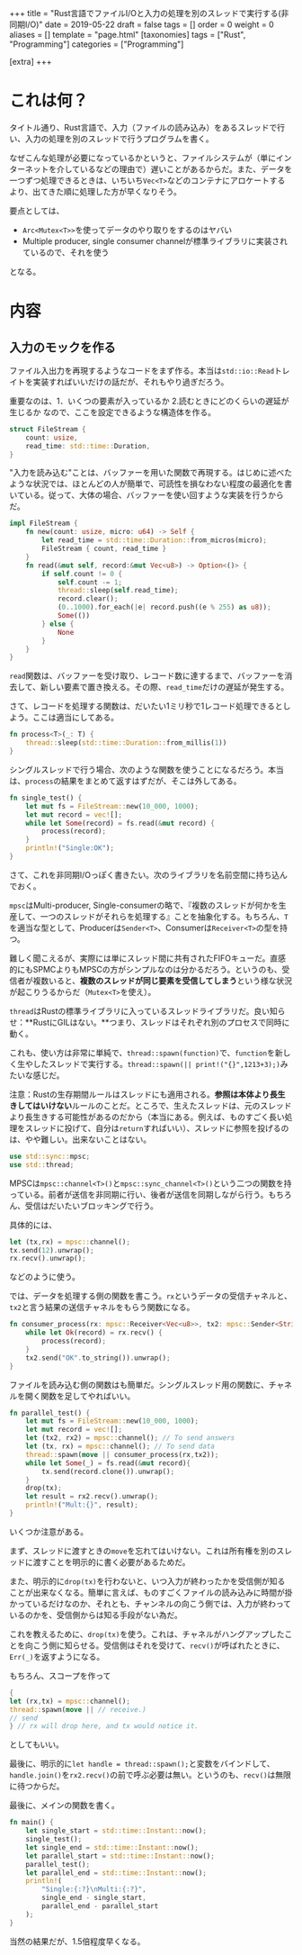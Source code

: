 +++
title = "Rust言語でファイルI/Oと入力の処理を別のスレッドで実行する(非同期I/O)"
date = 2019-05-22
draft = false
tags = []
order = 0
weight = 0
aliases = []
template = "page.html"
[taxonomies]
tags = ["Rust", "Programming"]
categories = ["Programming"]

[extra]
+++

# これは何？

タイトル通り、Rust言語で、入力（ファイルの読み込み）をあるスレッドで行い、入力の処理を別のスレッドで行うプログラムを書く。

なぜこんな処理が必要になっているかというと、ファイルシステムが（単にインターネットを介しているなどの理由で）遅いことがあるからだ。また、データを一つずつ処理できるときは、いちいち`Vec<T>`などのコンテナにアロケートするより、出てきた順に処理した方が早くなりそう。

要点としては、

- `Arc<Mutex<T>>`を使ってデータのやり取りをするのはヤバい
- Multiple producer, single consumer channelが標準ライブラリに実装されているので、それを使う 

となる。

<!-- more -->

# 内容

## 入力のモックを作る

ファイル入出力を再現するようなコードをまず作る。本当は`std::io::Read`トレイトを実装すればいいだけの話だが、それもやり過ぎだろう。

重要なのは、1．いくつの要素が入っているか 2.読むときにどのくらいの遅延が生じるか なので、ここを設定できるような構造体を作る。

```rust
struct FileStream {
    count: usize,
    read_time: std::time::Duration,
}
```

"入力を読み込む"ことは、バッファーを用いた関数で再現する。はじめに述べたような状況では、ほとんどの人が簡単で、可読性を損なわない程度の最適化を書いている。従って、大体の場合、バッファーを使い回すような実装を行うからだ。

```rust
impl FileStream {
    fn new(count: usize, micro: u64) -> Self {
        let read_time = std::time::Duration::from_micros(micro);
        FileStream { count, read_time }
    }
    fn read(&mut self, record:&mut Vec<u8>) -> Option<()> {
        if self.count != 0 {
            self.count -= 1;
            thread::sleep(self.read_time);
            record.clear();
            (0..1000).for_each(|e| record.push((e % 255) as u8));
            Some(())
        } else {
            None
        }
    }
}
```
`read`関数は、バッファーを受け取り、レコード数に達するまで、バッファーを消去して、新しい要素で置き換える。その際、`read_time`だけの遅延が発生する。


さて、レコードを処理する関数は、だいたい1ミリ秒で1レコード処理できるとしよう。ここは適当にしてある。
```rust
fn process<T>(_: T) {
    thread::sleep(std::time::Duration::from_millis(1))
}
```

シングルスレッドで行う場合、次のような関数を使うことになるだろう。本当は、`process`の結果をまとめて返すはずだが、そこは外してある。

```rust
fn single_test() {
    let mut fs = FileStream::new(10_000, 1000);
    let mut record = vec![];
    while let Some(record) = fs.read(&mut record) {
        process(record);
    }
    println!("Single:OK");
}
```

さて、これを非同期I/Oっぽく書きたい。次のライブラリを名前空間に持ち込んでおく。

`mpsc`はMulti-producer, Single-consumerの略で、『複数のスレッドが何かを生産して、一つのスレッドがそれらを処理する』ことを抽象化する。もちろん、`T`を適当な型として、Producerは`Sender<T>`、Consumerは`Receiver<T>`の型を持つ。

難しく聞こえるが、実際には単にスレッド間に共有されたFIFOキューだ。直感的にもSPMCよりもMPSCの方がシンプルなのは分かるだろう。というのも、受信者が複数いると、**複数のスレッドが同じ要素を受信してしまう**という様な状況が起こりうるからだ（`Mutex<T>`を使え）。

`thread`はRustの標準ライブラリに入っているスレッドライブラリだ。良い知らせ：**RustにGILはない。**つまり、スレッドはそれぞれ別のプロセスで同時に動く。

これも、使い方は非常に単純で、`thread::spawn(function)`で、`function`を新しく生やしたスレッドで実行する。`thread::spawn(|| print!("{}",1213+3);)`みたいな感じだ。

注意：Rustの生存期間ルールはスレッドにも適用される。**参照は本体より長生きしてはいけない**ルールのことだ。ところで、生えたスレッドは、元のスレッドより長生きする可能性があるのだから（本当にある。例えば、ものすごく長い処理をスレッドに投げて、自分は`return`すればいい）、スレッドに参照を投げるのは、やや難しい。出来ないことはない。


```rust
use std::sync::mpsc;
use std::thread;
```

MPSCは`mpsc::channel<T>()`と`mpsc::sync_channel<T>()`という二つの関数を持っている。前者が送信を非同期に行い、後者が送信を同期しながら行う。もちろん、受信はだいたいブロッキングで行う。

具体的には、

```rust
let (tx,rx) = mpsc::channel();
tx.send(12).unwrap();
rx.recv().unwrap();
```

などのように使う。

では、データを処理する側の関数を書こう。`rx`というデータの受信チャネルと、`tx2`と言う結果の送信チャネルをもらう関数になる。

```rust
fn consumer_process(rx: mpsc::Receiver<Vec<u8>>, tx2: mpsc::Sender<String>){
    while let Ok(record) = rx.recv() {
        process(record);
    }
    tx2.send("OK".to_string()).unwrap();
}
```

ファイルを読み込む側の関数はも簡単だ。シングルスレッド用の関数に、チャネルを開く関数を足してやればいい。

```rust
fn parallel_test() {
    let mut fs = FileStream::new(10_000, 1000);
    let mut record = vec![];
    let (tx2, rx2) = mpsc::channel(); // To send answers
    let (tx, rx) = mpsc::channel(); // To send data
    thread::spawn(move || consumer_process(rx,tx2));
    while let Some(_) = fs.read(&mut record){
        tx.send(record.clone()).unwrap();
    }
    drop(tx);
    let result = rx2.recv().unwrap();
    println!("Mult:{}", result);
}
```

いくつか注意がある。

まず、スレッドに渡すときの`move`を忘れてはいけない。これは所有権を別のスレッドに渡すことを明示的に書く必要があるためだ。

また、明示的に`drop(tx)`を行わないと、いつ入力が終わったかを受信側が知ることが出来なくなる。簡単に言えば、ものすごくファイルの読み込みに時間が掛かっているだけなのか、それとも、チャンネルの向こう側では、入力が終わっているのかを、受信側からは知る手段がない為だ。

これを教えるために、`drop(tx)`を使う。これは、チャネルがハングアップしたことを向こう側に知らせる。受信側はそれを受けて、`recv()`が呼ばれたときに、`Err(_)`を返すようになる。

もちろん、スコープを作って
```rust
{
let (rx,tx) = mpsc::channel();
thread::spawn(move || // receive.)
// send
} // rx will drop here, and tx would notice it.
```
としてもいい。

最後に、明示的に`let handle = thread::spawn();`と変数をバインドして、`handle.join()`を`rx2.recv()`の前で呼ぶ必要は無い。というのも、`recv()`は無限に待つからだ。

最後に、メインの関数を書く。
```rust
fn main() {
    let single_start = std::time::Instant::now();
    single_test();
    let single_end = std::time::Instant::now();
    let parallel_start = std::time::Instant::now();
    parallel_test();
    let parallel_end = std::time::Instant::now();
    println!(
        "Single:{:?}\nMulti:{:?}",
        single_end - single_start,
        parallel_end - parallel_start
    );
}
```

当然の結果だが、1.5倍程度早くなる。

